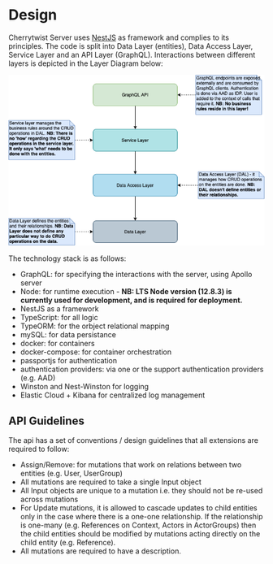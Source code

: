 # Design

Cherrytwist Server uses [NestJS](https://nestjs.com/) as framework and complies to its principles. The code is split into Data Layer (entities), Data Access Layer, Service Layer and an API Layer (GraphQL).
Interactions between different layers is depicted in the Layer Diagram below:

![Layer Diagram](images/ct-server-layer-diagram.png)

The technology stack is as follows:

- GraphQL: for specifying the interactions with the server, using Apollo server
- Node: for runtime execution - **NB: LTS Node version (12.8.3) is currently used for development, and is required for deployment.**
- NestJS as a framework
- TypeScript: for all logic
- TypeORM: for the orbject relational mapping
- mySQL: for data persistance
- docker: for containers
- docker-compose: for container orchestration
- passportjs for authentication
- authentication providers: via one or the support authentication providers (e.g. AAD)
- Winston and Nest-Winston for logging
- Elastic Cloud + Kibana for centralized log management

## API Guidelines

The api has a set of conventions / design guidelines that all extensions are required to follow:

- Assign/Remove: for mutations that work on relations between two entities (e.g. User, UserGroup)
- All mutations are required to take a single Input object
- All Input objects are unique to a mutation i.e. they should not be re-used across mutations
- For Update mutations, it is allowed to cascade updates to child entities only in the case where there is a one-one relationship. If the relationship is one-many (e.g. References on Context, Actors in ActorGroups) then the child entities should be modified by mutations acting directly on the child entity (e.g. Reference).
- All mutations are required to have a description.
